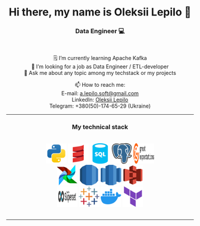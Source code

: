 <h1 align="center"> Hi there, my name is Oleksii Lepilo 👋 </h1>

<h3 align="center">Data Engineer 💻 </h3>

<br>


<div align="center">

🗒 I’m currently learning Apache Kafka \
👔 I’m looking for a job as Data Engineer / ETL-developer \
💬 Ask me about any topic among my techstack or my projects

📫 How to reach me: \
E-mail: [a.lepilo.soft@gmail.com](mailto:a.lepilo.soft@gmail.com) \
LinkedIn: [Oleksii Lepilo](https://www.linkedin.com/in/alepilo/) \
Telegram: +380(50)-174-65-29 (Ukraine)

</div>

<hr>


<h3 align="center"> My technical stack </h3>

<br>


<div align="center">

<img src="assets/python.svg" width="55" height="55" alt="python">

<img src="assets/scala.svg" width="55" height="55" alt="scala">

<img src="assets/sql.svg" width="55" height="55" alt="SQL">

<img src="assets/postgresql.svg" width="55" height="55" alt="postgresql">

<img src="assets/gx.svg" width="55" height="55" alt="Great Expectations">

</div>

<div align="center">

<img src="assets/airflow.svg" width="55" height="55" alt="Airflow">

<img src="assets/rds.svg" width="55" height="55" alt="AWS RDS">

<img src="assets/redshift.svg" width="55" height="55" alt="AWS Redshift">

<img src="assets/s3.svg" width="55" height="55" alt="AWS S3">

</div>


<div align="center">

<img src="assets/superset.svg" width="55" height="55" alt="superset">

<img src="assets/tableau.svg" width="55" height="55" alt="tableau">

<img src="assets/docker.svg" width="55" height="55" alt="Docker">

<img src="assets/terraform.svg" width="55" height="55" alt="Terraform">
</div>

<br>


<hr>